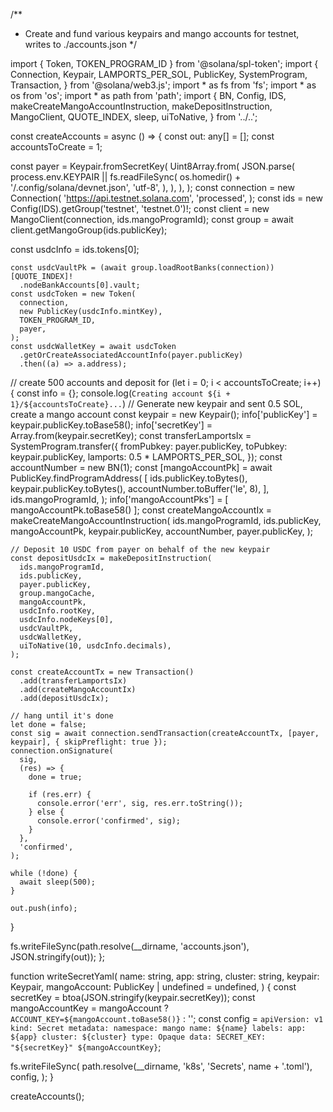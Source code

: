 /**
 * Create and fund various keypairs and mango accounts for testnet, writes to ./accounts.json
 */

import { Token, TOKEN_PROGRAM_ID } from '@solana/spl-token';
import {
  Connection,
  Keypair,
  LAMPORTS_PER_SOL,
  PublicKey,
  SystemProgram,
  Transaction,
} from '@solana/web3.js';
import * as fs from 'fs';
import * as os from 'os';
import * as path from 'path';
import {
  BN,
  Config,
  IDS,
  makeCreateMangoAccountInstruction,
  makeDepositInstruction,
  MangoClient,
  QUOTE_INDEX,
  sleep,
  uiToNative,
} from '../..';

const createAccounts = async () => {
  const out: any[] = [];
  const accountsToCreate = 1;

  const payer = Keypair.fromSecretKey(
    Uint8Array.from(
      JSON.parse(
        process.env.KEYPAIR ||
          fs.readFileSync(
            os.homedir() + '/.config/solana/devnet.json',
            'utf-8',
          ),
      ),
    ),
  );
  const connection = new Connection(
    'https://api.testnet.solana.com',
    'processed',
  );
  const ids = new Config(IDS).getGroup('testnet', 'testnet.0')!;
  const client = new MangoClient(connection, ids.mangoProgramId);
  const group = await client.getMangoGroup(ids.publicKey);

  const usdcInfo = ids.tokens[0];
    
    const usdcVaultPk = (await group.loadRootBanks(connection))[QUOTE_INDEX]!
      .nodeBankAccounts[0].vault;
    const usdcToken = new Token(
      connection,
      new PublicKey(usdcInfo.mintKey),
      TOKEN_PROGRAM_ID,
      payer,
    );
    const usdcWalletKey = await usdcToken
      .getOrCreateAssociatedAccountInfo(payer.publicKey)
      .then((a) => a.address);

  // create 500 accounts and deposit
  for (let i = 0; i < accountsToCreate; i++) {
    const info = {};
    console.log(`Creating account ${i + 1}/${accountsToCreate}...`)
    // Generate new keypair and sent 0.5 SOL, create a mango account
    const keypair = new Keypair();
    info['publicKey'] = keypair.publicKey.toBase58();
    info['secretKey'] = Array.from(keypair.secretKey);
    const transferLamportsIx = SystemProgram.transfer({
      fromPubkey: payer.publicKey,
      toPubkey: keypair.publicKey,
      lamports: 0.5 * LAMPORTS_PER_SOL,
    });
    const accountNumber = new BN(1);
    const [mangoAccountPk] = await PublicKey.findProgramAddress(
      [
        ids.publicKey.toBytes(),
        keypair.publicKey.toBytes(),
        accountNumber.toBuffer('le', 8),
      ],
      ids.mangoProgramId,
    );
    info['mangoAccountPks'] = [ mangoAccountPk.toBase58() ];
    const createMangoAccountIx = makeCreateMangoAccountInstruction(
      ids.mangoProgramId,
      ids.publicKey,
      mangoAccountPk,
      keypair.publicKey,
      accountNumber,
      payer.publicKey,
    );

    // Deposit 10 USDC from payer on behalf of the new keypair
    const depositUsdcIx = makeDepositInstruction(
      ids.mangoProgramId,
      ids.publicKey,
      payer.publicKey,
      group.mangoCache,
      mangoAccountPk,
      usdcInfo.rootKey,
      usdcInfo.nodeKeys[0],
      usdcVaultPk,
      usdcWalletKey,
      uiToNative(10, usdcInfo.decimals),
    );

    const createAccountTx = new Transaction()
      .add(transferLamportsIx)
      .add(createMangoAccountIx)
      .add(depositUsdcIx);

    // hang until it's done
    let done = false;
    const sig = await connection.sendTransaction(createAccountTx, [payer, keypair], { skipPreflight: true });
    connection.onSignature(
      sig,
      (res) => {
        done = true;

        if (res.err) {
          console.error('err', sig, res.err.toString());
        } else {
          console.error('confirmed', sig);
        }
      },
      'confirmed',
    );

    while (!done) {
      await sleep(500);
    }

    out.push(info);
  }

  fs.writeFileSync(path.resolve(__dirname, 'accounts.json'), JSON.stringify(out));
};

function writeSecretYaml(
  name: string,
  app: string,
  cluster: string,
  keypair: Keypair,
  mangoAccount: PublicKey | undefined = undefined,
) {
  const secretKey = btoa(JSON.stringify(keypair.secretKey));
  const mangoAccountKey = mangoAccount
    ? `ACCOUNT_KEY=${mangoAccount.toBase58()}`
    : '';
  const config = `apiVersion: v1
kind: Secret
metadata:
    namespace: mango
    name: ${name}
    labels:
    app: ${app}
    cluster: ${cluster}
type: Opaque
data:
    SECRET_KEY: "${secretKey}"
    ${mangoAccountKey}`;

  fs.writeFileSync(
    path.resolve(__dirname, 'k8s', 'Secrets', name + '.toml'),
    config,
  );
}

createAccounts();